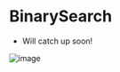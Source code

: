 # BinarySearch
- Will catch up soon!

![image](https://github.com/ebenezer0311/BinarySearch/assets/108586141/b4724dad-8443-4d8d-be66-6a7c38767dd4)

